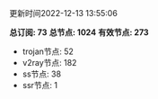 更新时间2022-12-13 13:55:06

**总订阅: 73**
**总节点: 1024**
**有效节点: 273**
- trojan节点: 52
- v2ray节点: 182
- ss节点: 38
- ssr节点: 1

